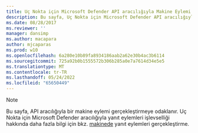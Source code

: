 ```yaml
---
title: Uç Nokta için Microsoft Defender API aracılığıyla Makine Eylemi gerçekleştirme
description: Bu sayfa, Uç Nokta için Microsoft Defender API aracılığıyla bir makine eylemi gerçekleştirmeye odaklanır.
ms.date: 08/28/2017
ms.reviewer: ''
manager: dansimp
ms.author: macapara
author: mjcaparas
ms.prod: w10
ms.openlocfilehash: 6a280e10b89fa8934186aab2a62e30b4ac3b6114
ms.sourcegitcommit: 725a92b0b1555572b306b285a0e7a7614d34e5e5
ms.translationtype: MT
ms.contentlocale: tr-TR
ms.lasthandoff: 05/24/2022
ms.locfileid: "65650449"
---
```

> [!NOTE]
> Bu sayfa, API aracılığıyla bir makine eylemi gerçekleştirmeye odaklanır. Uç Nokta için Microsoft Defender aracılığıyla yanıt eylemleri işlevselliği hakkında daha fazla bilgi için bkz. [makinede](/microsoft-365/security/defender-endpoint/respond-machine-alerts) yanıt eylemleri gerçekleştirme.
